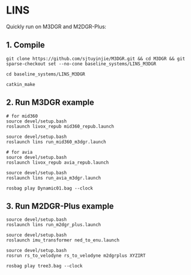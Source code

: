 # LINS
Quickly run on M3DGR and M2DGR-Plus:

## 1. Compile
```
git clone https://github.com/sjtuyinjie/M3DGR.git && cd M3DGR && git sparse-checkout set --no-cone baseline_systems/LINS_M3DGR

cd baseline_systems/LINS_M3DGR

catkin_make
```

## 2. Run M3DGR example
```
# for mid360
source devel/setup.bash
roslaunch livox_repub mid360_repub.launch

source devel/setup.bash
roslaunch lins run_mid360_m3dgr.launch

# for avia 
source devel/setup.bash
roslaunch livox_repub avia_repub.launch

source devel/setup.bash
roslaunch lins run_avia_m3dgr.launch

rosbag play Dynamic01.bag --clock

```

## 3. Run M2DGR-Plus example
```
source devel/setup.bash
roslaunch lins run_m2dgr_plus.launch

source devel/setup.bash
roslaunch imu_transformer ned_to_enu.launch

source devel/setup.bash
rosrun rs_to_velodyne rs_to_velodyne m2dgrplus XYZIRT

rosbag play tree3.bag --clock

```
